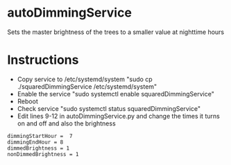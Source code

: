 # autoDimmingService
Sets the master brightness of the trees to a smaller value at nighttime hours

# Instructions
* Copy service to /etc/systemd/system "sudo cp ./squaredDimmingService /etc/systemd/system"
* Enable the service "sudo systemctl enable squaredDimmingService"
* Reboot
* Check service "sudo systemctl status squaredDimmingService"
* Edit lines 9-12 in autoDimmingService.py and change the times it turns on and off and also the brightness
```
dimmingStartHour =  7
dimmingEndHour = 8
dimmedBrightness = 1
nonDimmedBrightness = 1
```
